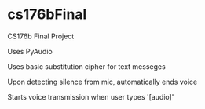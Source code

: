 # cs176bFinal
CS176b Final Project

Uses PyAudio

Uses basic substitution cipher for text messeges

Upon detecting silence from mic, automatically ends voice

Starts voice transmission when user types '[audio]'
